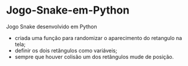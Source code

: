 # Jogo-Snake-em-Python
Jogo Snake desenvolvido em Python


- criada uma função para randomizar o aparecimento do retangulo na tela;
- definir os dois retângulos como variáveis;
- sempre que houver colisão um dos retângulos mude de posição.

